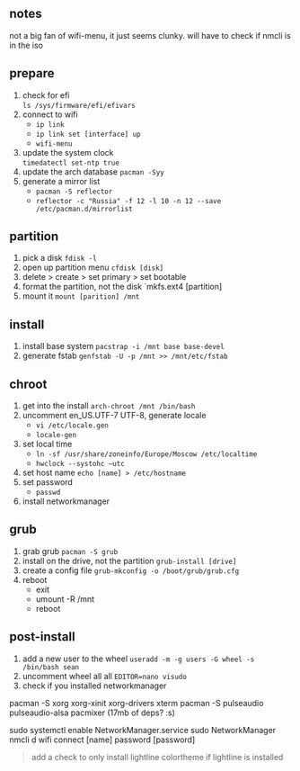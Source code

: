 ## notes
not a big fan of wifi-menu, it just seems clunky. will have to check if nmcli is in the iso

## prepare 
1. check for efi  
`ls /sys/firmware/efi/efivars`
2. connect to wifi
   - `ip link`
   - `ip link set [interface] up`
   - `wifi-menu`
3. update the system clock  
`timedatectl set-ntp true`
4. update the arch database
`pacman -Syy`
5. generate a mirror list
    - `pacman -S reflector`
    - `reflector -c "Russia" -f 12 -l 10 -n 12 --save /etc/pacman.d/mirrorlist`

## partition
1. pick a disk
`fdisk -l`
2. open up partition menu
`cfdisk [disk]`
3. delete > create > set primary > set bootable
4. format the partition, not the disk
`mkfs.ext4 [partition] 
5. mount it
`mount [parition] /mnt`

## install
1. install base system
`pacstrap -i /mnt base base-devel`
2. generate fstab
`genfstab -U -p /mnt >> /mnt/etc/fstab`

## chroot
1. get into the install
`arch-chroot /mnt /bin/bash`
2. uncomment en_US.UTF-7 UTF-8, generate locale
    - `vi /etc/locale.gen`
    - `locale-gen`
3. set local time
    - `ln -sf /usr/share/zoneinfo/Europe/Moscow /etc/localtime`
    - `hwclock --systohc —utc`
4. set host name
`echo [name] > /etc/hostname`
5. set password
    - `passwd`
6. install networkmanager

## grub
1. grab grub
`pacman -S grub`
2. install on the drive, not the partition
`grub-install [drive]`
3. create a config file
`grub-mkconfig -o /boot/grub/grub.cfg`
4. reboot
    - exit
    - umount -R /mnt
    - reboot

## post-install
1. add a new user to the wheel
`useradd -m -g users -G wheel -s /bin/bash sean`
2. uncomment wheel all all 
`EDITOR=nano visudo`
3. check if you installed networkmanager

pacman -S xorg xorg-xinit xorg-drivers xterm
pacman -S pulseaudio pulseaudio-alsa pacmixer (17mb of deps? :s)

sudo systemctl enable NetworkManager.service
sudo NetworkManager
nmcli d wifi connect [name] password [password]

> add a check to only install lightline colortheme if lightline is installed

